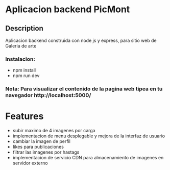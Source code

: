 # Aplicacion backend PicMont

## Description
Aplicacion backend construida con node js y express, para sitio web de Galeria de arte 


### Instalacion:
- npm install
- npm run dev

### Nota: Para visualizar el contenido de la pagina web tipea en tu navegador <b> http://localhost:5000/</b>

#

# Features
- subir maximo de 4 imagenes por carga
- implementacion de menu desplegable y mejora de la interfaz de usuario  
- cambiar la imagen de perfil
- likes para publicaciones 
- filtrar las imagenes por hastags
- implementacion de servicio CDN para almacenamiento de imagenes en servidor externo
 
